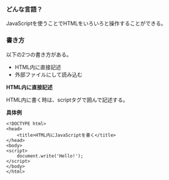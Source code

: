 ### どんな言語？

JavaScriptを使うことでHTMLをいろいろと操作することができる。

### 書き方

以下の2つの書き方がある。
* HTML内に直接記述
* 外部ファイルにして読み込む

**HTML内に直接記述**

HTML内に書く時は、scriptタグで囲んで記述する。

**具体例**

```
<!DOCTYPE html>
<head>
    <title>HTML内にJavaScriptを書く</title>
</head>
<body>
<script>
    document.write('Hello!');
</script>
</body>
</html>
```

